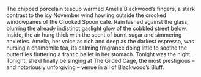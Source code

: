 The chipped porcelain teacup warmed Amelia Blackwood’s fingers, a stark contrast to the icy November wind howling outside the crooked windowpanes of the Crooked Spoon café.  Rain lashed against the glass, blurring the already indistinct gaslight glow of the cobbled street below.  Inside, the air hung thick with the scent of burnt sugar and simmering anxieties.  Amelia, her voice as rich and deep as the darkest espresso, was nursing a chamomile tea, its calming fragrance doing little to soothe the butterflies fluttering a frantic ballet in her stomach. Tonight was the night.  Tonight, she’d finally be singing at The Gilded Cage, the most prestigious – and notoriously unforgiving – venue in all of Blackwood’s Bluff.
